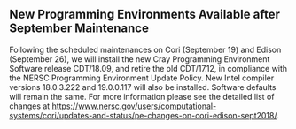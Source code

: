 ## New Programming Environments Available after September Maintenance

Following the scheduled maintenances on Cori (September 19) and Edison 
(September 26), we will install the new Cray Programming Environment Software 
release CDT/18.09, and retire the old CDT/17.12, in compliance with the NERSC 
Programming Environment Update Policy. New Intel compiler versions 18.0.3.222 
and 19.0.0.117 will also be installed. Software defaults will remain the same.
For more information please see the detailed list of changes at 
<https://www.nersc.gov/users/computational-systems/cori/updates-and-status/pe-changes-on-cori-edison-sept2018/>.
